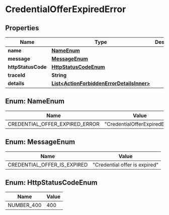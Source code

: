 # CredentialOfferExpiredError

## Properties

| Name               | Type                                                                                    | Description | Notes      |
| ------------------ | --------------------------------------------------------------------------------------- | ----------- | ---------- |
| **name**           | [**NameEnum**](#NameEnum)                                                               |             |            |
| **message**        | [**MessageEnum**](#MessageEnum)                                                         |             |            |
| **httpStatusCode** | [**HttpStatusCodeEnum**](#HttpStatusCodeEnum)                                           |             |            |
| **traceId**        | **String**                                                                              |             |            |
| **details**        | [**List&lt;ActionForbiddenErrorDetailsInner&gt;**](ActionForbiddenErrorDetailsInner.md) |             | [optional] |

## Enum: NameEnum

| Name                           | Value                                   |
| ------------------------------ | --------------------------------------- |
| CREDENTIAL_OFFER_EXPIRED_ERROR | &quot;CredentialOfferExpiredError&quot; |

## Enum: MessageEnum

| Name                        | Value                                   |
| --------------------------- | --------------------------------------- |
| CREDENTIAL_OFFER_IS_EXPIRED | &quot;Credential offer is expired&quot; |

## Enum: HttpStatusCodeEnum

| Name       | Value |
| ---------- | ----- |
| NUMBER_400 | 400   |
